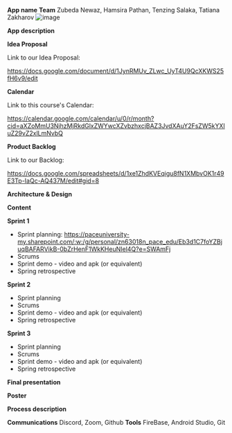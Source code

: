 **App name**
**Team** 
Zubeda Newaz,
Hamsira Pathan,
Tenzing Salaka,
Tatiana Zakharov
![image](https://user-images.githubusercontent.com/20289725/156438405-369d2bb3-3bd0-4d03-bd98-d88c5e54262d.png)


**App description**

**Idea Proposal**

Link to our Idea Proposal: 

https://docs.google.com/document/d/1JynRMUv_ZLwc_UyT4U9QcXKWS25fH6v9/edit

**Calendar**

Link to this course's Calendar: 

https://calendar.google.com/calendar/u/0/r/month?cid=aXZoMmU3NjhzMjRkdGlxZWYwcXZvbzhxcjBAZ3JvdXAuY2FsZW5kYXIuZ29vZ2xlLmNvbQ

**Product Backlog**  

Link to our Backlog: 

https://docs.google.com/spreadsheets/d/1xe1ZhdKVEqigu8fN1XMbvOK1r49E3Tp-IaQc-AQ437M/edit#gid=8

**Architecture & Design**

**Content**

**Sprint 1**

* Sprint planning: https://paceuniversity-my.sharepoint.com/:w:/g/personal/zn63018n_pace_edu/Eb3d1C7foYZBjuqBAFARVikB-0bZrHenF1WkKHeuNIel4Q?e=SWAmFj
* Scrums
* Sprint demo - video and apk (or equivalent)
* Spring retrospective

**Sprint 2**

* Sprint planning
* Scrums
* Sprint demo - video and apk (or equivalent)
* Spring retrospective

**Sprint 3** 

* Sprint planning
* Scrums
* Sprint demo - video and apk (or equivalent)
* Spring retrospective

**Final presentation**

**Poster**

**Process description**

**Communications**
Discord, Zoom, Github
**Tools**
FireBase,
Android Studio,
Git
